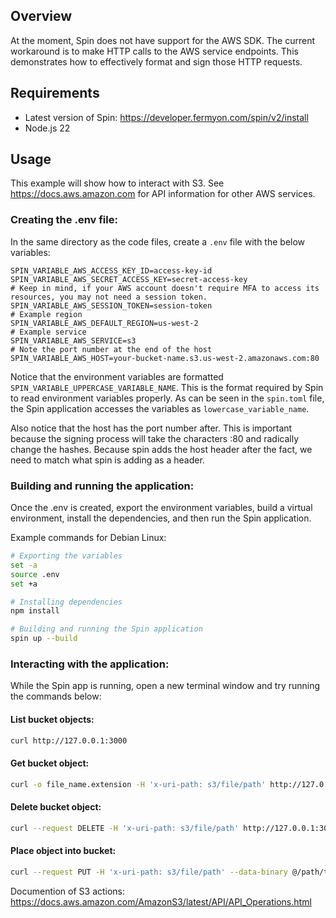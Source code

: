 ## Overview

At the moment, Spin does not have support for the AWS SDK. The current workaround is to make HTTP calls to the AWS service endpoints. This demonstrates how to effectively format and sign those HTTP requests.

## Requirements

- Latest version of Spin: https://developer.fermyon.com/spin/v2/install
- Node.js 22

## Usage

This example will show how to interact with S3. See https://docs.aws.amazon.com for API information for other AWS services.

### Creating the .env file:

In the same directory as the code files, create a `.env` file with the below variables: 

```dotenv
SPIN_VARIABLE_AWS_ACCESS_KEY_ID=access-key-id
SPIN_VARIABLE_AWS_SECRET_ACCESS_KEY=secret-access-key
# Keep in mind, if your AWS account doesn't require MFA to access its resources, you may not need a session token. 
SPIN_VARIABLE_AWS_SESSION_TOKEN=session-token
# Example region
SPIN_VARIABLE_AWS_DEFAULT_REGION=us-west-2
# Example service
SPIN_VARIABLE_AWS_SERVICE=s3
# Note the port number at the end of the host
SPIN_VARIABLE_AWS_HOST=your-bucket-name.s3.us-west-2.amazonaws.com:80
```

Notice that the environment variables are formatted `SPIN_VARIABLE_UPPERCASE_VARIABLE_NAME`. This is the format required by Spin to read environment variables properly. As can be seen in the `spin.toml` file, the Spin application accesses the variables as `lowercase_variable_name`. 

Also notice that the host has the port number after. This is important because the signing process will take the characters :80 and radically change the hashes. Because spin adds the host header after the fact, we need to match what spin is adding as a header.


### Building and running the application:

Once the .env is created, export the environment variables, build a virtual environment, install the dependencies, and then run the Spin application. 

Example commands for Debian Linux:

```bash
# Exporting the variables
set -a
source .env
set +a

# Installing dependencies
npm install

# Building and running the Spin application
spin up --build
```


### Interacting with the application:

While the Spin app is running, open a new terminal window and try running the commands below:

#### List bucket objects:

```bash
curl http://127.0.0.1:3000
```

#### Get bucket object:

```bash
curl -o file_name.extension -H 'x-uri-path: s3/file/path' http://127.0.0.1:3000
```

#### Delete bucket object:

```bash
curl --request DELETE -H 'x-uri-path: s3/file/path' http://127.0.0.1:3000
```

#### Place object into bucket:

```bash
curl --request PUT -H 'x-uri-path: s3/file/path' --data-binary @/path/to/file http://127.0.0.1:3000
```

Documention of S3 actions: https://docs.aws.amazon.com/AmazonS3/latest/API/API_Operations.html